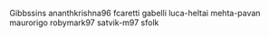 Gibbssins
ananthkrishna96
fcaretti
gabelli
luca-heltai
mehta-pavan
maurorigo
robymark97
satvik-m97
sfolk
